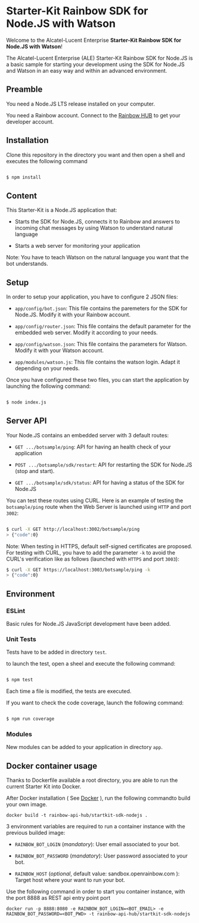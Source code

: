 # Starter-Kit Rainbow SDK for Node.JS with Watson

Welcome to the Alcatel-Lucent Enterprise **Starter-Kit Rainbow SDK for Node.JS with Watson**!

The Alcatel-Lucent Enterprise (ALE) Starter-Kit Rainbow SDK for Node.JS is a basic sample for starting your development using the SDK for Node.JS and Watson in an easy way and within an advanced environment.


## Preamble

You need a Node.JS LTS release installed on your computer.

You need a Rainbow account. Connect to the [Rainbow HUB](https://hub.openrainbow.com) to get your developer account.


## Installation

Clone this repository in the directory you want and then open a shell and executes the following command

```bash

$ npm install

```

## Content

This Starter-Kit is a Node.JS application that:

- Starts the SDK for Node.JS, connects it to Rainbow and answers to incoming chat messages by using Watson to understand natural language

- Starts a web server for monitoring your application

Note: You have to teach Watson on the natural language you want that the bot understands. 


## Setup

In order to setup your application, you have to configure 2 JSON files:

- `app/config/bot.json`: This file contains the paremeters for the SDK for Node.JS. Modify it with your Rainbow account.

- `app/config/router.json`: This file contains the default parameter for the embedded web server. Modify it according to your needs.

- `app/config/watson.json`: This file contains the parameters for Watson. Modify it with your Watson account. 

- `app/modules/watson.js`: This file contains the watson login. Adapt it depending on your needs.

Once you have configured these two files, you can start the application by launching the following command:

```bash

$ node index.js

```


## Server API

Your Node.JS contains an embedded server with 3 default routes:

- `GET .../botsample/ping`: API for having an health check of your application

- `POST .../botsample/sdk/restart`: API for restarting the SDK for Node.JS (stop and start).

- `GET .../botsample/sdk/status`: API for having a status of the SDK for Node.JS

You can test these routes using CURL. Here is an example of testing the `botsample/ping` route when the Web Server is launched using `HTTP` and port `3002`:

```bash

$ curl -X GET http://localhost:3002/botsample/ping
> {"code":0}

```

Note: When testing in HTTPS, default self-signed certificates are proposed. For testing with CURL, you have to add the parameter `-k` to avoid the CURL's verification like as follows (launched with `HTTPS` and port `3003`):

```bash
$ curl -X GET https://localhost:3003/botsample/ping -k
> {"code":0}

```


## Environment

### ESLint

Basic rules for Node.JS JavaScript development have been added.

### Unit Tests

Tests have to be added in directory `test`.

to launch the test, open a sheel and execute the following command:

```bash

$ npm test

```

Each time a file is modified, the tests are executed.

If you want to check the code coverage, launch the following command:

```bash

$ npm run coverage

```

### Modules

New modules can be added to your application in directory `app`.

## Docker container usage

Thanks to Dockerfile available a root directory, you are able to run the current Starter Kit into Docker.

After Docker installation ( See [Docker](https://www.docker.com/community-edition) ), run the following commandto build your own image.

```
docker build -t rainbow-api-hub/startkit-sdk-nodejs .
```

3 environment variables are required to run a container instance with the previous builded image:

- `RAINBOW_BOT_LOGIN` (_mandatory_): User email associated to your bot.

- `RAINBOW_BOT_PASSWORD` (_mandatory_): User password associated to your bot.

- `RAINBOW_HOST` (_optional_, default value: sandbox.openrainbow.com ): Target host where your want to  run your bot.


Use the following command in order to start you container instance, with the port 8888 as REST api entry point port

```
docker run -p 8888:8080 -e RAINBOW_BOT_LOGIN=<BOT_EMAIL> -e RAINBOW_BOT_PASSWORD=<BOT_PWD> -t rainbow-api-hub/startkit-sdk-nodejs
```
